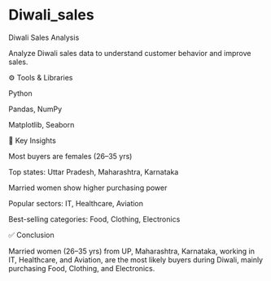 # Diwali_sales
Diwali Sales Analysis

Analyze Diwali sales data to understand customer behavior and improve sales.

⚙️ Tools & Libraries

Python

Pandas, NumPy

Matplotlib, Seaborn

📌 Key Insights

Most buyers are females (26–35 yrs)

Top states: Uttar Pradesh, Maharashtra, Karnataka

Married women show higher purchasing power

Popular sectors: IT, Healthcare, Aviation

Best-selling categories: Food, Clothing, Electronics


✅ Conclusion

Married women (26–35 yrs) from UP, Maharashtra, Karnataka, working in IT, Healthcare, and Aviation, are the most likely buyers during Diwali, mainly purchasing Food, Clothing, and Electronics.
